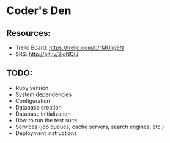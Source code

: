# Coder's Den

## Resources:
- Trello Board: https://trello.com/b/rMUIig9N
- SRS: http://bit.ly/2lqNQlJ

## TODO:

* Ruby version
* System dependencies
* Configuration
* Database creation
* Database initialization
* How to run the test suite
* Services (job queues, cache servers, search engines, etc.)
* Deployment instructions



